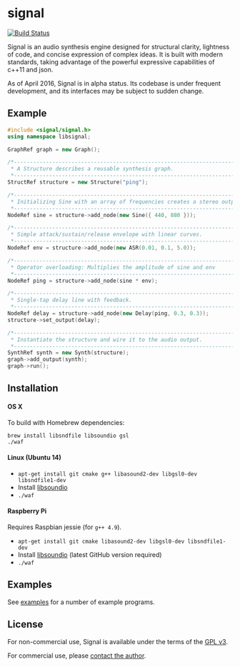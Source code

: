 # signal

[![Build Status](https://travis-ci.org/ideoforms/signal.svg?branch=master)](https://travis-ci.org/ideoforms/signal)

Signal is an audio synthesis engine designed for structural clarity, lightness of code, and concise expression of complex ideas. It is built with modern standards, taking advantage of the powerful expressive capabilities of c++11 and json.

As of April 2016, Signal is in alpha status. Its codebase is under frequent development, and its interfaces may be subject to sudden change. 

## Example

```cpp
#include <signal/signal.h>
using namespace libsignal;

GraphRef graph = new Graph();

/*------------------------------------------------------------------------
 * A Structure describes a reusable synthesis graph.
 *-----------------------------------------------------------------------*/
StructRef structure = new Structure("ping");

/*------------------------------------------------------------------------
 * Initializing Sine with an array of frequencies creates a stereo output.
 *-----------------------------------------------------------------------*/
NodeRef sine = structure->add_node(new Sine({ 440, 880 }));

/*------------------------------------------------------------------------
 * Simple attack/sustain/release envelope with linear curves.
 *-----------------------------------------------------------------------*/
NodeRef env = structure->add_node(new ASR(0.01, 0.1, 5.0));

/*------------------------------------------------------------------------
 * Operator overloading: Multiplies the amplitude of sine and env
 *-----------------------------------------------------------------------*/
NodeRef ping = structure->add_node(sine * env);

/*------------------------------------------------------------------------
 * Single-tap delay line with feedback.
 *-----------------------------------------------------------------------*/
NodeRef delay = structure->add_node(new Delay(ping, 0.3, 0.3));
structure->set_output(delay);

/*------------------------------------------------------------------------
 * Instantiate the structure and wire it to the audio output.
 *-----------------------------------------------------------------------*/
SynthRef synth = new Synth(structure);
graph->add_output(synth);
graph->run();
```

## Installation

#### OS X

To build with Homebrew dependencies:

```
brew install libsndfile libsoundio gsl
./waf
```

#### Linux (Ubuntu 14)

* `apt-get install git cmake g++ libasound2-dev libgsl0-dev libsndfile1-dev`
* Install [libsoundio](http://libsound.io/)
* `./waf`

#### Raspberry Pi

Requires Raspbian jessie (for `g++ 4.9`).

* `apt-get install git cmake libasound2-dev libgsl0-dev libsndfile1-dev`
* Install [libsoundio](https://github.com/andrewrk/libsoundio) (latest GitHub version required)
* `./waf`

## Examples

See [examples](examples) for a number of example programs.

## License

For non-commercial use, Signal is available under the terms of the [GPL v3](http://www.gnu.org/licenses/gpl-3.0.en.html).

For commercial use, please [contact the author](http://erase.net/contact).

